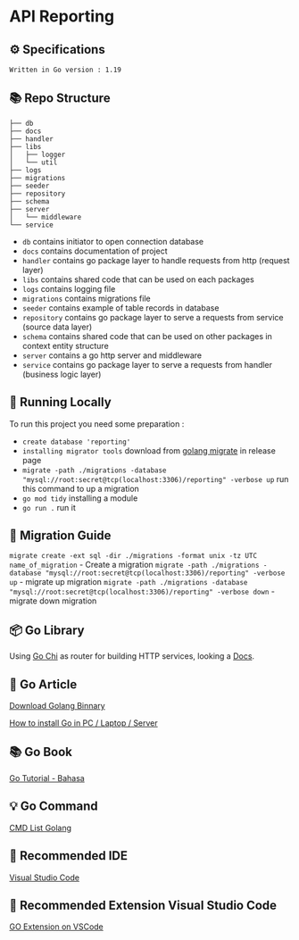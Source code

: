 #  API Reporting

## ⚙️ Specifications
    Written in Go version : 1.19

## 📚 Repo Structure
```
├── db
├── docs
├── handler
├── libs
│   ├── logger
│   └── util
├── logs
├── migrations
├── seeder
├── repository
├── schema
├── server
│   └── middleware
└── service
```

- `db` contains initiator to open connection database
- `docs` contains documentation of project
- `handler` contains go package layer to handle requests from http (request layer)
- `libs` contains shared code that can be used on each packages
- `logs` contains logging file
- `migrations` contains migrations file
- `seeder` contains example of table records in database
- `repository` contains go package layer to serve a requests from service (source data layer)
- `schema` contains shared code that can be used on other packages in context entity structure
- `server` contains a go http server and middleware
- `service` contains go package layer to serve a requests from handler (business logic layer)

## 🔧 Running Locally
To run this project you need some preparation :
- `create database 'reporting'` 
- `installing migrator tools` download from [golang migrate](https://github.com/golang-migrate/migrate/releases) in release page
- `migrate -path ./migrations -database "mysql://root:secret@tcp(localhost:3306)/reporting" -verbose up` run this command to up a migration
- `go mod tidy` installing a module
- `go run .` run it

## 🔧 Migration Guide 
`migrate create -ext sql -dir ./migrations -format unix -tz UTC name_of_migration` - Create a migration
`migrate -path ./migrations -database "mysql://root:secret@tcp(localhost:3306)/reporting" -verbose up`  - migrate up migration
`migrate -path ./migrations -database "mysql://root:secret@tcp(localhost:3306)/reporting" -verbose down` - migrate down migration


## 📦 Go Library

Using [Go Chi](https://github.com/go-chi/chi) as router for building HTTP services, looking a [Docs](https://github.com/go-chi/chi).


## 📰 Go Article

[Download Golang Binnary](https://go.dev/dl/)

[How to install Go in PC / Laptop / Server](https://go.dev/doc/install)

## 📚 Go Book

[Go Tutorial - Bahasa](https://dasarpemrogramangolang.novalagung.com/)

## 💡 Go Command

[CMD List Golang](https://go.dev/cmd/go/)

## 🧷 Recommended IDE

[Visual Studio Code](https://code.visualstudio.com/)

## 🔧 Recommended Extension Visual Studio Code

[GO Extension on VSCode](https://marketplace.visualstudio.com/items?itemName=golang.go)